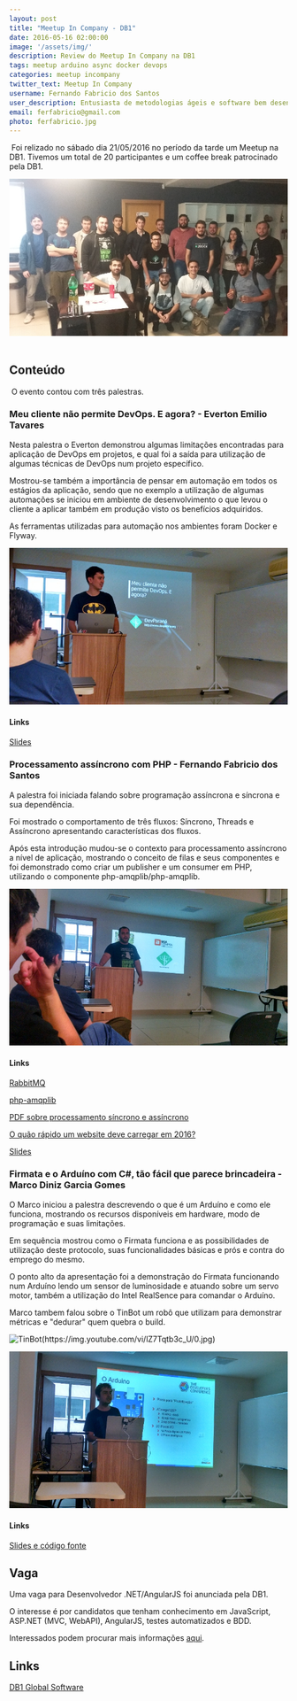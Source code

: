 ```yaml
---
layout: post
title: "Meetup In Company - DB1"
date: 2016-05-16 02:00:00
image: '/assets/img/'
description: Review do Meetup In Company na DB1
tags: meetup arduino async docker devops
categories: meetup incompany
twitter_text: Meetup In Company
username: Fernando Fabricio dos Santos
user_description: Entusiasta de metodologias ágeis e software bem desenvolvido!
email: ferfabricio@gmail.com
photo: ferfabricio.jpg
---
```

​
Foi relizado no sábado dia 21/05/2016 no período da tarde um Meetup na DB1. Tivemos um total de 20 participantes e um coffee break patrocinado pela DB1.

![Meetup In Company - DB1](/assets/img/posts/2-meetup-incompany-db1/meetup.jpg)
​
## Conteúdo
​
O evento contou com três palestras.

### Meu cliente não permite DevOps. E agora?  - Everton Emilio Tavares

Nesta palestra o Everton demonstrou algumas limitações encontradas para aplicação de DevOps em projetos, e qual foi a saída para utilização de algumas técnicas de DevOps num projeto específico.

Mostrou-se também a importância de pensar em automação em todos os estágios da aplicação, sendo que no exemplo a utilização de algumas automações se iniciou em ambiente de desenvolvimento o que levou o cliente a aplicar também em produção visto os benefícios adquiridos.

As ferramentas utilizadas para automação nos ambientes foram Docker e Flyway.

![Everton Emilio Tavares](/assets/img/posts/2-meetup-incompany-db1/everton.jpg)

#### Links
[Slides](http://pt.slideshare.net/ezidiu/meu-cliente-no-permite-devops-e-agora)

### Processamento assíncrono com PHP - Fernando Fabricio dos Santos

A palestra foi iniciada falando sobre programação assíncrona e síncrona e sua dependência.

Foi mostrado o comportamento de três fluxos: Síncrono, Threads e Assíncrono apresentando características dos fluxos.

Após esta introdução mudou-se o contexto para processamento assíncrono a nível de aplicação, mostrando o conceito de filas e seus componentes e foi demonstrado como criar um publisher e um consumer em PHP, utilizando o componente php-amqplib/php-amqplib.

![Fernando Fabricio dos Santos](/assets/img/posts/2-meetup-incompany-db1/fernando.jpg)

#### Links
[RabbitMQ](https://www.rabbitmq.com/)

[php-amqplib](https://github.com/php-amqplib/php-amqplib)

[PDF sobre processamento síncrono e assíncrono](http://cs.brown.edu/courses/cs168/s12/handouts/async.pdf)

[O quão rápido um website deve carregar em 2016?](http://arquiteturadeinformacao.com/usabilidade/o-quao-rapido-um-website-deve-carregar-em-2016/)

[Slides](http://www.slideshare.net/ferfabricio/processamento-assncrono-com-php)

### Firmata e o Arduíno com C#, tão fácil que parece brincadeira  - Marco Diniz Garcia Gomes

O Marco iniciou a palestra descrevendo o que é um Arduíno e como ele funciona, mostrando os recursos disponíveis em hardware, modo de programação e suas limitações.

Em sequência mostrou como o Firmata funciona e as possibilidades de utilização deste protocolo, suas funcionalidades básicas e prós e contra do emprego do mesmo.

O ponto alto da apresentação foi a demonstração do Firmata funcionando num Arduíno lendo um sensor de luminosidade e atuando sobre um servo motor, também a utilização do Intel RealSence para comandar o Arduíno.

​Marco tambem falou sobre o TinBot um robô que utilizam para demonstrar métricas e "dedurar" quem quebra o build.

![TinBot(https://img.youtube.com/vi/lZ7Tqtb3c_U/0.jpg)](https://www.youtube.com/watch?v=lZ7Tqtb3c_U)

![Marco Diniz Garcia Gomes](/assets/img/posts/2-meetup-incompany-db1/marco.jpg)

#### Links
[Slides e código fonte](https://github.com/marcodiniz/TDCFloripa2016_Arduino_Firmata_C-)

## Vaga
Uma vaga para Desenvolvedor .NET/AngularJS foi anunciada pela DB1.

O interesse é por candidatos que tenham conhecimento em JavaScript, ASP.NET (MVC, WebAPI), AngularJS, testes automatizados e BDD.

Interessados podem procurar mais informações [aqui](http://carreira.db1.com.br/).

## Links

[DB1 Global Software](http://db1.com.br)
